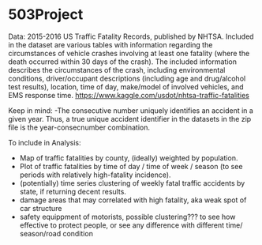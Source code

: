 # 503Project

Data:
2015-2016 US Traffic Fatality Records, published by NHTSA. Included in the dataset are various tables with information regarding the circumstances of vehicle crashes involving at least one fatality (where the death occurred within 30 days of the crash). The included information describes the circumstances of the crash, including environmental conditions, driver/occupant descriptions (including age and drug/alcohol test results), location, time of day, make/model of involved vehicles, and EMS response time. 
https://www.kaggle.com/usdot/nhtsa-traffic-fatalities

Keep in mind:
-The consecutive number uniquely identifies an accident in a given year. Thus, a true unique accident identifier in the datasets in the zip file is the year-consecnumber combination.


To include in Analysis:
- Map of traffic fatalities by county, (ideally) weighted by population.
- Plot of traffic fatalities by time of day / time of week / season (to see periods with relatively high-fatality incidence).
- (potentially) time series clustering of weekly fatal traffic accidents by state, if returning decent results.
- damage areas that may correlated with high fatality, aka weak spot of car structure 
- safety equippment of motorists, possible clustering??? to see how effective to protect people, or see any difference with different time/ season/road condition
